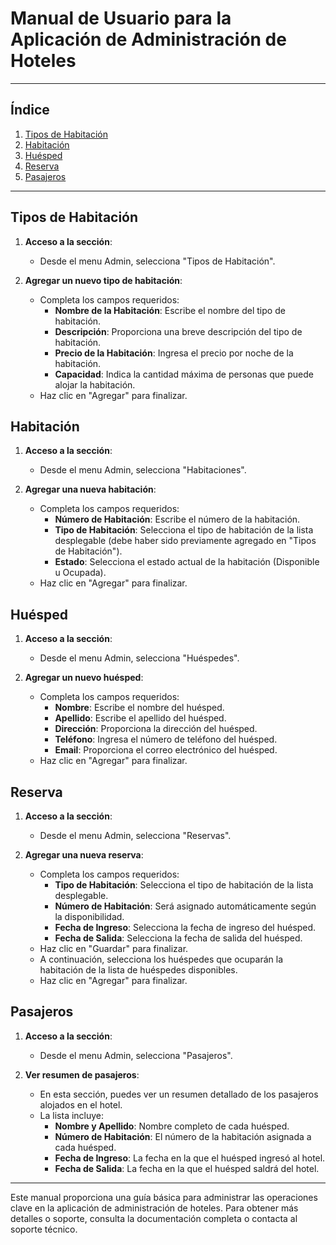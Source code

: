 # Manual de Usuario para la Aplicación de Administración de Hoteles

---

## Índice
1. [Tipos de Habitación](#tipos-de-habitacion)
2. [Habitación](#habitacion)
3. [Huésped](#huesped)
4. [Reserva](#reserva)
5. [Pasajeros](#pasajeros)

---

## Tipos de Habitación

1. **Acceso a la sección**:
   - Desde el menu Admin, selecciona "Tipos de Habitación".

2. **Agregar un nuevo tipo de habitación**:
   - Completa los campos requeridos:
     - **Nombre de la Habitación**: Escribe el nombre del tipo de habitación.
     - **Descripción**: Proporciona una breve descripción del tipo de habitación.
     - **Precio de la Habitación**: Ingresa el precio por noche de la habitación.
     - **Capacidad**: Indica la cantidad máxima de personas que puede alojar la habitación.
   - Haz clic en "Agregar" para finalizar.

## Habitación

1. **Acceso a la sección**:
   - Desde el menu Admin, selecciona "Habitaciones".

2. **Agregar una nueva habitación**:
   - Completa los campos requeridos:
     - **Número de Habitación**: Escribe el número de la habitación.
     - **Tipo de Habitación**: Selecciona el tipo de habitación de la lista desplegable (debe haber sido previamente agregado en "Tipos de Habitación").
     - **Estado**: Selecciona el estado actual de la habitación (Disponible u Ocupada).
   - Haz clic en "Agregar" para finalizar.

## Huésped

1. **Acceso a la sección**:
   - Desde el menu Admin, selecciona "Huéspedes".

2. **Agregar un nuevo huésped**:
   - Completa los campos requeridos:
     - **Nombre**: Escribe el nombre del huésped.
     - **Apellido**: Escribe el apellido del huésped.
     - **Dirección**: Proporciona la dirección del huésped.
     - **Teléfono**: Ingresa el número de teléfono del huésped.
     - **Email**: Proporciona el correo electrónico del huésped.
   - Haz clic en "Agregar" para finalizar.

## Reserva

1. **Acceso a la sección**:
   - Desde el menu Admin, selecciona "Reservas".

2. **Agregar una nueva reserva**:
   - Completa los campos requeridos:
     - **Tipo de Habitación**: Selecciona el tipo de habitación de la lista desplegable.
     - **Número de Habitación**: Será asignado automáticamente según la disponibilidad.
     - **Fecha de Ingreso**: Selecciona la fecha de ingreso del huésped.
     - **Fecha de Salida**: Selecciona la fecha de salida del huésped.
   - Haz clic en "Guardar" para finalizar.
   - A continuación, selecciona los huéspedes que ocuparán la habitación de la lista de huéspedes disponibles.
    - Haz clic en "Agregar" para finalizar.

## Pasajeros

1. **Acceso a la sección**:
   - Desde el menu Admin, selecciona "Pasajeros".

2. **Ver resumen de pasajeros**:
   - En esta sección, puedes ver un resumen detallado de los pasajeros alojados en el hotel.
   - La lista incluye:
     - **Nombre y Apellido**: Nombre completo de cada huésped.
     - **Número de Habitación**: El número de la habitación asignada a cada huésped.
     - **Fecha de Ingreso**: La fecha en la que el huésped ingresó al hotel.
     - **Fecha de Salida**: La fecha en la que el huésped saldrá del hotel.

---

Este manual proporciona una guía básica para administrar las operaciones clave en la aplicación de administración de hoteles. Para obtener más detalles o soporte, consulta la documentación completa o contacta al soporte técnico.
